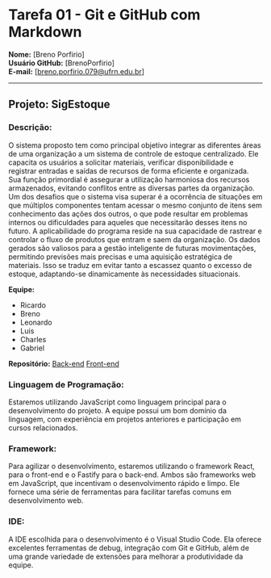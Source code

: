 # Tarefa 01 - Git e GitHub com Markdown

**Nome:** [Breno Porfirio]  
**Usuário GitHub:** [BrenoPorfirio]  
**E-mail:** [breno.porfirio.079@ufrn.edu.br]

---

## Projeto: SigEstoque

### Descrição:
O sistema proposto tem como principal objetivo integrar as diferentes áreas de uma
organização a um sistema de controle de estoque centralizado. Ele capacita os usuários a
solicitar materiais, verificar disponibilidade e registrar entradas e saídas de recursos de
forma eficiente e organizada.
Sua função primordial é assegurar a utilização harmoniosa dos recursos
armazenados, evitando conflitos entre as diversas partes da organização. Um dos desafios
que o sistema visa superar é a ocorrência de situações em que múltiplos componentes
tentam acessar o mesmo conjunto de itens sem conhecimento das ações dos outros, o que
pode resultar em problemas internos ou dificuldades para aqueles que necessitarão desses
itens no futuro.
A aplicabilidade do programa reside na sua capacidade de rastrear e controlar o
fluxo de produtos que entram e saem da organização. Os dados gerados são valiosos para
a gestão inteligente de futuras movimentações, permitindo previsões mais precisas e uma
aquisição estratégica de materiais. Isso se traduz em evitar tanto a escassez quanto o
excesso de estoque, adaptando-se dinamicamente às necessidades situacionais.

**Equipe:**  
- Ricardo
- Breno
- Leonardo
- Luis
- Charles
- Gabriel

**Repositório:** 
[Back-end](https://github.com/leonardobezrr/sig-estoque-back-end)
[Front-end](https://github.com/leonardobezrr/sig-estoque-front-end)

### Linguagem de Programação:
Estaremos utilizando JavaScript como linguagem principal para o desenvolvimento do projeto. A equipe possui um bom domínio da linguagem, com experiência em projetos anteriores e participação em cursos relacionados.

### Framework:
Para agilizar o desenvolvimento, estaremos utilizando o framework React, para o front-end e o Fastify para o back-end. Ambos são frameworks web em JavaScript, que incentivam o desenvolvimento rápido e limpo. Ele fornece uma série de ferramentas para facilitar tarefas comuns em desenvolvimento web.

### IDE:
A IDE escolhida para o desenvolvimento é o Visual Studio Code. Ela oferece excelentes ferramentas de debug, integração com Git e GitHub, além de uma grande variedade de extensões para melhorar a produtividade da equipe.